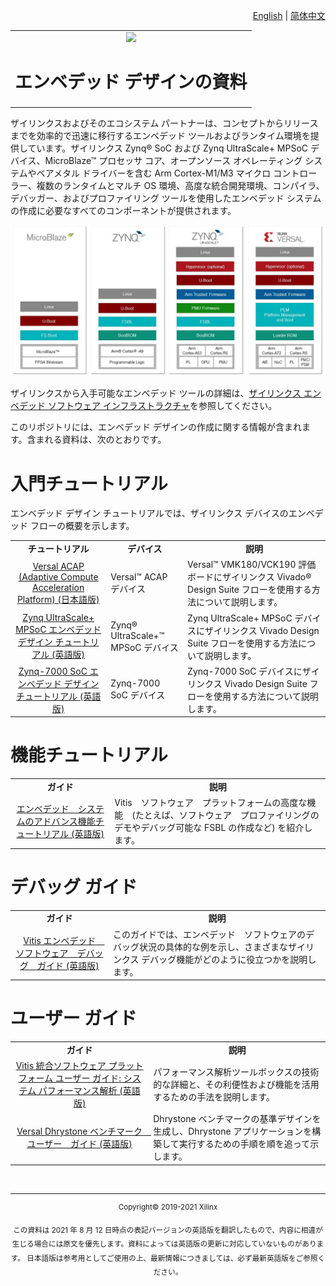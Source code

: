 <p align="right"><a href="../docs/README.md">English</a> | <a href="../docs-cn/README.md">简体中文</a></p>

<table width="100%" class="sphinxhide">
  <tr width="100%">
    <td align="center"><img src="https://japan.xilinx.com/content/dam/xilinx/imgs/press/media-kits/corporate/xilinx-logo.png" width="30%"/><h1>エンベデッド デザインの資料</h1>
    </td>
 </tr>
 </table>

ザイリンクスおよびそのエコシステム パートナーは、コンセプトからリリースまでを効率的で迅速に移行するエンベデッド ツールおよびランタイム環境を提供しています。ザイリンクス Zynq® SoC および Zynq UltraScale+ MPSoC デバイス、MicroBlaze™ プロセッサ コア、オープンソース オペレーティング システムやベアメタル ドライバーを含む Arm Cortex-M1/M3 マイクロ コントローラー、複数のランタイムとマルチ OS 環境、高度な統合開発環境、コンパイラ、デバッガー、およびプロファイリング ツールを使用したエンベデッド システムの作成に必要なすべてのコンポーネントが提供されます。

<img src=".\Introduction\Versal-EDT\docs\media\embedded-tutorials-landing.jpg"></a>

ザイリンクスから入手可能なエンベデッド ツールの詳細は、[ザイリンクス エンベデッド ソフトウェア インフラストラクチャ](https://japan.xilinx.com/products/design-tools/embedded-software.html)を参照してください。

このリポジトリには、エンベデッド デザインの作成に関する情報が含まれます。含まれる資料は、次のとおりです。

# 入門チュートリアル

エンベデッド デザイン チュートリアルでは、ザイリンクス デバイスのエンベデッド フローの概要を示します。

 <table style="width:100%">
 <tr>
 <td align="center"><b>チュートリアル</b></td>
 <td align="center"><b>デバイス</b></td>
 <td align="center"><b>説明</b></td>
 </tr>
 <tr>
 <td align="center"><a href="Introduction/Versal-EDT/README.md">Versal ACAP (Adaptive Compute Acceleration Platform) (日本語版)</a></td>
 <td>Versal&trade; ACAP デバイス</td><td>Versal&trade; VMK180/VCK190 評価ボードにザイリンクス Vivado&reg; Design Suite フローを使用する方法について説明します。</td></tr>
<tr>
<td align="center"><a href="../docs/Introduction/ZynqMPSoC-EDT/README.md">Zynq UltraScale+ MPSoC エンベデッド デザイン チュートリアル (英語版)</a></td>
<td>Zynq&reg; UltraScale+&trade; MPSoC デバイス</td><td>Zynq UltraScale+ MPSoC デバイスにザイリンクス Vivado Design Suite フローを使用する方法について説明します。</td></tr>
<tr>
<td align="center"><a href="../docs/Introduction/Zynq7000-EDT/README.md">Zynq-7000 SoC エンベデッド デザイン チュートリアル (英語版)</a></td>
<td>Zynq-7000 SoC デバイス</td><td>Zynq-7000 SoC デバイスにザイリンクス Vivado Design Suite フローを使用する方法について説明します。</td></tr>
</table>

# 機能チュートリアル

<table style="width:100%">
<tr>
<td align="center"><b>ガイド</b></td>
<td align="center"><b>説明</b></td>
</tr>
<tr>
 <td align="center"><a href="../docs/Feature_Tutorials/README.MD">エンベデッド　システムのアドバンス機能チュートリアル (英語版)</a></td>
 <td>Vitis　ソフトウェア　プラットフォームの高度な機能　(たとえば、ソフトウェア　プロファイリングのデモやデバッグ可能な FSBL の作成など) を紹介します。</a></td></tr>
 </table>

# デバッグ ガイド

 <table style="width:100%">
<tr>
<td align="center"><b>ガイド</b></td>
<td align="center"><b>説明</b></td>
</tr>
<tr>
 <td align="center"><a href="../docs/Vitis-Embedded-Software-Debugging/README.md">Vitis エンベデッド　ソフトウェア　デバッグ　ガイド (英語版)</a></td>
 <td>このガイドでは、エンベデッド　ソフトウェアのデバッグ状況の具体的な例を示し、さまざまなザイリンクス デバッグ機能がどのように役立つかを説明します。</td></tr>
 </table>

# ユーザー ガイド

<table style="width:100%">
<tr>
<td align="center"><b>ガイド</b></td>
<td align="center"><b>説明</b></td>
</tr>
<tr>
 <td align="center"><a href="../docs/SPA-UG/README.md">Vitis 統合ソフトウェア プラットフォーム ユーザー ガイド: システム パフォーマンス解析 (英語版)</a></td>
 <td>パフォーマンス解析ツールボックスの技術的な詳細と、その利便性および機能を活用するための手法を説明します。</td></tr>
<tr>
 <td align="center"><a href="../docs/Performance_Benchmark/Dhrystone/README.md">Versal Dhrystone ベンチマーク　ユーザー　ガイド (英語版)</a></td>
 <td>Dhrystone ベンチマークの基準デザインを生成し、Dhrystone アプリケーションを構築して実行するための手順を順を追って示します。</td></tr></table>

<br/><hr/>
<p align="center"><sup>Copyright&copy; 2019-2021 Xilinx</sup></p>
<p align="center"><sup>この資料は 2021 年 8 月 12 日時点の表記バージョンの英語版を翻訳したもので、内容に相違が生じる場合には原文を優先します。資料によっては英語版の更新に対応していないものがあります。
日本語版は参考用としてご使用の上、最新情報につきましては、必ず最新英語版をご参照ください。</sup></p>
